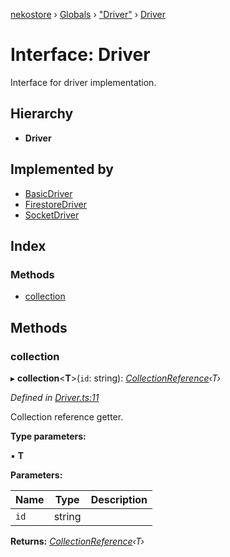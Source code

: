 [nekostore](../README.md) › [Globals](../globals.md) › ["Driver"](../modules/_driver_.md) › [Driver](_driver_.driver.md)

# Interface: Driver

Interface for driver implementation.

## Hierarchy

* **Driver**

## Implemented by

* [BasicDriver](../classes/_driver_basic_basicdriver_.basicdriver.md)
* [FirestoreDriver](../classes/_driver_firestore_firestoredriver_.firestoredriver.md)
* [SocketDriver](../classes/_driver_socket_socketdriver_.socketdriver.md)

## Index

### Methods

* [collection](_driver_.driver.md#collection)

## Methods

###  collection

▸ **collection**<**T**>(`id`: string): *[CollectionReference](_collectionreference_.collectionreference.md)‹T›*

*Defined in [Driver.ts:11](https://github.com/esnya/nekostore/blob/master/src/Driver.ts#L11)*

Collection reference getter.

**Type parameters:**

▪ **T**

**Parameters:**

Name | Type | Description |
------ | ------ | ------ |
`id` | string |   |

**Returns:** *[CollectionReference](_collectionreference_.collectionreference.md)‹T›*
